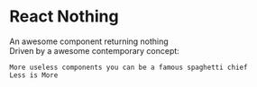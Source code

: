 # React Nothing

An awesome component returning nothing<br>
Driven by a awesome contemporary concept:<br>

```
More useless components you can be a famous spaghetti chief
Less is More
```
